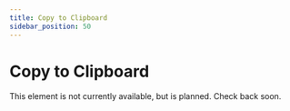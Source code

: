 ```yaml
---
title: Copy to Clipboard
sidebar_position: 50
---
```


# Copy to Clipboard

This element is not currently available, but is planned. Check back soon.
